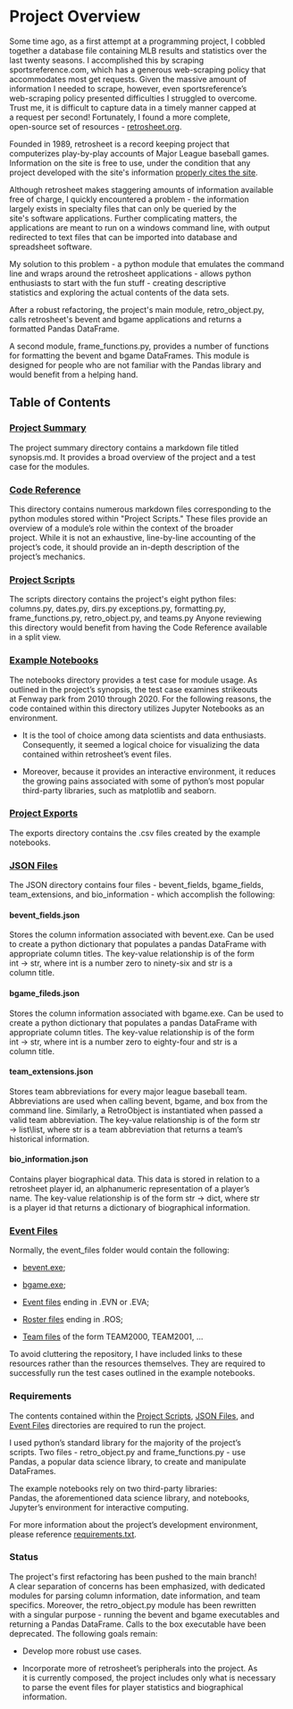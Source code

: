 # Project Overview<br/>

Some time ago, as a first attempt at a programming project, I cobbled<br/>
together a database file containing MLB results and statistics over the<br/>
last twenty seasons.  I accomplished this by scraping<br/>
sportsreference.com, which has a generous web-scraping policy that<br/>
accommodates most get requests.  Given the massive amount of<br/>
information I needed to scrape, however, even sportsreference’s<br/>
web-scraping policy presented difficulties I struggled to overcome.<br/>
Trust me, it is difficult to capture data in a timely manner capped at<br/>
a request per second!   Fortunately, I found a more complete,<br/>
open-source set of resources - [retrosheet.org](https://www.retrosheet.org/ "Links to retrosheet.").<br/>

Founded in 1989, retrosheet is a record keeping project that<br/>
computerizes play-by-play accounts of Major League baseball games.<br/>
Information on the site is free to use, under the condition that any<br/>
project developed with the site's information [properly cites the site](/IMPORTANT_RETROSHEET_NOTICE.md).<br/>

Although retrosheet makes staggering amounts of information available<br/>
free of charge, I quickly encountered a problem - the information<br/>
largely exists in specialty files that can only be queried by the<br/>
site's software applications. Further complicating matters, the<br/>
applications are meant to run on a windows command line, with output<br/>
redirected to text files that can be imported into database and<br/>
spreadsheet software.<br/>

My solution to this problem -  a python module that emulates the command<br/>
line and wraps around the retrosheet applications - allows python<br/>
enthusiasts to start with the fun stuff - creating descriptive<br/>
statistics and exploring the actual contents of the data sets.<br/>

After a robust refactoring, the project's main module, retro_object.py,<br/>
calls retrosheet's bevent and bgame applications and returns a<br/>
formatted Pandas DataFrame.<br/>

A second module, frame_functions.py, provides a number of functions<br/>
for formatting the bevent and bgame DataFrames.  This module is<br/>
designed for people who are not familiar with the Pandas library and<br/>
would benefit from a helping hand.<br/>

## Table of Contents<br/>

### [Project Summary](/project_summary/)<br/>

The project summary directory contains a markdown file titled<br/>
synopsis.md.  It provides a broad overview of the project and a test<br/>
case for the modules.<br/>

### [Code Reference](/code_reference/)<br/>
This directory contains numerous markdown files corresponding to the<br/>
python modules stored within "Project Scripts."  These files provide an<br/>
overview of a module’s role within the context of the broader<br/>
project.  While it is not an exhaustive, line-by-line accounting of the<br/>
project’s code, it should provide an in-depth description of the<br/>
project’s mechanics.<br/>


### [Project Scripts](/project_scripts/)<br/>

The scripts directory contains the project's eight python files:<br/>
columns.py, dates.py, dirs.py exceptions.py, formatting.py,<br/>
frame_functions.py, retro_object.py, and teams.py  Anyone reviewing<br/>
this directory would benefit from having the Code Reference available<br/>
in a split view.<br/>

### [Example Notebooks](/example_notebooks/)<br/>

The notebooks directory provides a test case for module usage.  As<br/>
outlined in the project’s synopsis, the test case examines strikeouts<br/>
at Fenway park from 2010 through 2020.  For the following reasons, the<br/>
code contained within this directory utilizes Jupyter Notebooks as an<br/>
environment.<br/>

-  It is the tool of choice among data scientists and data enthusiasts.<br/>
Consequently, it seemed a logical choice for visualizing the data<br/>
contained within retrosheet’s event files.<br/>

-  Moreover, because it provides an interactive environment, it reduces<br/>
the growing pains associated with some of python’s most popular<br/>
third-party libraries, such as matplotlib and seaborn.<br/>

### [Project Exports](/project_exports/)<br/>

The exports directory contains the .csv files created by the example<br/>
notebooks.<br/>

### [JSON Files](/json_files/)<br/>

The JSON directory contains four files - bevent_fields, bgame_fields,<br/>
team_extensions, and bio_information - which accomplish the following:<br/>

#### bevent_fields.json<br/>

Stores the column information associated with bevent.exe.  Can be used<br/>
to create a python dictionary that populates a pandas DataFrame with<br/>
appropriate column titles.  The key-value relationship is of the form<br/>
int -> str, where int is a number zero to ninety-six and str is a<br/>
column title.<br/>

#### bgame_fileds.json<br/>

Stores the column information associated with bgame.exe.  Can be used to<br/>
create a python dictionary that populates a pandas DataFrame with<br/>
appropriate column titles.  The key-value relationship is of the form<br/>
int -> str, where int is a number zero to eighty-four and str is a<br/>
column title.<br/>

#### team_extensions.json<br/>

Stores team abbreviations for every major league baseball team.<br/>
Abbreviations are used when calling bevent, bgame, and box from the<br/>
command line.  Similarly, a RetroObject is instantiated when passed a<br/>
valid team abbreviation.  The key-value relationship is of the form str<br/>
-> list\list\, where str is a team abbreviation that returns a team’s<br/>
historical information.<br/>

#### bio_information.json<br/>

Contains player biographical data.  This data is stored in relation to a<br/>
retrosheet player id, an alphanumeric representation of a player’s<br/>
name.  The key-value relationship is of the form str -> dict, where str<br/>
is a player id that returns a dictionary of biographical information.<br/>

### [Event Files](/event_files/)<br/>

Normally, the event_files folder would contain the following:<br/>

- [bevent.exe](https://www.retrosheet.org/resources/resources1.html "Links to retrosheet.");<br/>

- [bgame.exe](https://www.retrosheet.org/resources/resources1.html "Links to retrosheet.");<br/>

- [Event files](https://www.retrosheet.org/game.htm "Links to retrosheet.") ending in .EVN or .EVA;<br/>

- [Roster files](https://www.retrosheet.org/game.htm "Links to retrosheet.") ending in .ROS;<br/>

- [Team files](https://www.retrosheet.org/game.htm "Links to retrosheet.") of the form TEAM2000, TEAM2001, ...<br/>

To avoid cluttering the repository, I have included links to these<br/>
resources rather than the resources themselves.  They are required to<br/>
successfully run the test cases outlined in the example notebooks.<br/>

### Requirements<br/>

The contents contained within the [Project Scripts](/project_scripts/), [JSON Files](/json_files/), and<br/>
[Event Files](/event_files/) directories are required to run the project.<br/>

I used python’s standard library for the majority of the project’s<br/>
scripts. Two files - retro_object.py and frame_functions.py - use<br/>
Pandas, a popular data science library, to create and manipulate<br/>
DataFrames.<br/>

The example notebooks rely on two third-party libraries:<br/>
Pandas, the aforementioned data science library, and notebooks,<br/>
Jupyter’s environment for interactive computing.<br/>

For more information about the project’s development environment,<br/>
please reference [requirements.txt](/requirements.txt).<br/>

### Status<br/>

The project's first refactoring has been pushed to the main branch!<br/>
A clear separation of concerns has been emphasized, with dedicated<br/>
modules for parsing column information, date information, and team<br/>
specifics.  Moreover, the retro_object.py module has been rewritten<br/>
with a singular purpose - running the bevent and bgame executables and<br/>
returning a Pandas DataFrame.  Calls to the box executable have been<br/>
deprecated.  The following goals remain:<br/>

- Develop more robust use cases.<br/>

- Incorporate more of retrosheet’s peripherals into the project.  As<br/>
it is currently composed, the project includes only what is necessary<br/>
to parse the event files for player statistics and biographical<br/>
information.<br/>